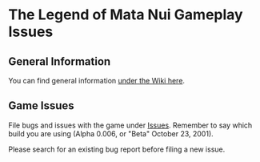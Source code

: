 # The Legend of Mata Nui Gameplay Issues

## General Information

You can find general information [under the Wiki here](https://github.com/TheLegendOfMataNui/game-issues/wiki).

## Game Issues

File bugs and issues with the game under [Issues](https://github.com/TheLegendOfMataNui/game-issues/issues). Remember to say which build you are using (Alpha 0.006, or "Beta" October 23, 2001).

Please search for an existing bug report before filing a new issue.
